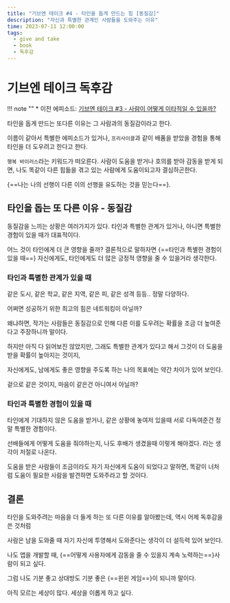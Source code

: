 ```yaml
---
title: "기브엔 테이크 #4 - 타인을 돕게 만드는 힘 [동질감]"
description: "자신과 특별한 관계인 사람들을 도와주는 이유"
time: 2023-07-11 12:00:00
tags:
  - give and take
  - book
  - 독후감
---
```



# 기브엔 테이크 독후감

!!! note ""
    * 이전 에피소드: [기브엔 테이크 #3 - 사람이 어떻게 이타적일 수 있을까?](/fromitive-diary/diary/2023-07-10-book)

타인을 돕게 만드는 또다른 이유는 그 사람과의 동질감이라고 한다. 

이름이 같아서 특별한 에피소드가 있거나, `프리사이클`과 같이 배품을 받았을 경험을 통해 타인을 더 도우려고 한다고 한다.

`행복 바이러스`라는 키워드가 떠오른다. 사람이 도움을 받거나 호의를 받아 감동을 받게 되면, 나도 똑같이 다른 힘듦을 겪고 있는 사람에게 도움이되고자 결심하곤한다.

{==나는 나의 선행이 다른 이의 선행을 유도하는 것을 믿는다==}.

## 타인을 돕는 또 다른 이유 - 동질감

동질감을 느끼는 상황은 여러가지가 있다. 타인과 특별한 관계가 있거나, 아니면 특별한 경험이 있을 때가 대표적이다.

어느 것이 타인에게 더 큰 영향을 줄까? 결론적으로 말하자면 {==타인과 특별한 경험이 있을 때==} 자신에게도, 타인에게도 더 많은 긍정적 영향을 줄 수 있을거라 생각한다.

### 타인과 특별한 관계가 있을 때

같은 도시, 같은 학교, 같은 지역, 같은 피, 같은 성격 등등.. 정말 다양하다. 

어쩌면 성공하기 위한 최고의 힘은 네트워킹이 아닐까? 

왜냐하면, 작가는 사람들은 동질감으로 인해 다른 이를 도우려는 확률을 조금 더 높여준다고 주장하니까 말이다.

하지만 아직 다 읽어보진 않았지만, 그래도 특별한 관계가 있다고 해서 그것이 더 도움을 받을 확률이 높아지는 것이지,

자신에게도, 남에게도 좋은 영향을 주도록 하는 나의 목표에는 약간 차이가 있어 보인다.

겉으로 같은 것이지, 마음이 같은건 아니여서 아닐까?

### 타인과 특별한 경험이 있을 때

타인에게 기대하지 않은 도움을 받거나, 같은 상황에 놓여저 있을때 서로 다독여준건 정말 특별한 경험이다.

선배들에게 어떻게 도움을 줘야하는지, 나도 후배가 생겼을때 이렇게 해야겠다. 라는 생각이 저절로 나온다.

도움을 받은 사람들이 조금이라도 자기 자신에게 도움이 되었다고 말하면, 똑같이 너처럼 도움이 필요한 사람을 발견하면 도와주라고 할 것이다.  

## 결론

타인을 도와주려는 마음을 더 들게 하는 또 다른 이유를 알아봤는데, 역시 어제 독후감을 쓴 것처럼 

사람은 남을 도와줄 때 자기 자신에 투영해서 도와준다는 생각이 더 설득력 있어 보인다.

나도 앱을 개발할 때, {==어떻게 사용자에게 감동을 줄 수 있을지 계속 노력하는==}사람이 되고 싶다.

그럼 나도 기분 좋고 상대방도 기분 좋은 {==윈윈 게임==}이 되니까 말이다.

아직 모르는 세상이 많다. 세상을 이롭게 하고 싶다.
